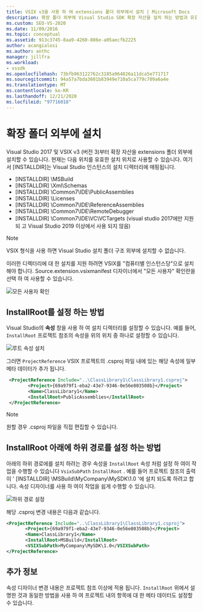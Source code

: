 ```yaml
---
title: VSIX v3을 사용 하 여 extensions 폴더 외부에서 설치 | Microsoft Docs
description: 확장 폴더 외부에 Visual Studio SDK 확장 자산을 설치 하는 방법과 유효한 위치에 대해 알아봅니다.
ms.custom: SEO-VS-2020
ms.date: 11/09/2016
ms.topic: conceptual
ms.assetid: 913c3745-8aa9-4260-886e-a05aecfb2225
author: acangialosi
ms.author: anthc
manager: jillfra
ms.workload:
- vssdk
ms.openlocfilehash: 73bfb963122762c3185a964826a11dca5e771717
ms.sourcegitcommit: 94a57a7bda3601b83949e710a5ca779c709a6a4e
ms.translationtype: MT
ms.contentlocale: ko-KR
ms.lasthandoff: 12/21/2020
ms.locfileid: "97716018"
---
```

# <a name="install-outside-the-extensions-folder"></a>확장 폴더 외부에 설치

Visual Studio 2017 및 VSIX v3 (버전 3)부터 확장 자산을 extensions 폴더 외부에 설치할 수 있습니다. 현재는 다음 위치를 유효한 설치 위치로 사용할 수 있습니다. 여기서 [INSTALLDIR]는 Visual Studio 인스턴스의 설치 디렉터리에 매핑됩니다.

* [INSTALLDIR] \MSBuild
* [INSTALLDIR] \Xml\Schemas
* [INSTALLDIR] \Common7\IDE\PublicAssemblies
* [INSTALLDIR] \Licenses
* [INSTALLDIR] \Common7\IDE\ReferenceAssemblies
* [INSTALLDIR] \Common7\IDE\RemoteDebugger
* [INSTALLDIR] \Common7\IDE\VC\VCTargets (visual studio 2017에만 지원 되 고 Visual Studio 2019 이상에서 사용 되지 않음)

> [!NOTE]
> VSIX 형식을 사용 하면 Visual Studio 설치 폴더 구조 외부에 설치할 수 없습니다. 

이러한 디렉터리에 대 한 설치를 지원 하려면 VSIX를 "컴퓨터별 인스턴스당"으로 설치 해야 합니다. Source.extension.vsixmanifest 디자이너에서 "모든 사용자" 확인란을 선택 하 여 사용할 수 있습니다.

![모든 사용자 확인](media/check-all-users.png)

## <a name="how-to-set-the-installroot"></a>InstallRoot를 설정 하는 방법

Visual Studio의 **속성** 창을 사용 하 여 설치 디렉터리를 설정할 수 있습니다. 예를 들어, `InstallRoot` 프로젝트 참조의 속성을 위의 위치 중 하나로 설정할 수 있습니다.

![루트 속성 설치](media/install-root-properties.png)

그러면 `ProjectReference` VSIX 프로젝트의 .csproj 파일 내에 있는 해당 속성에 일부 메타 데이터가 추가 됩니다.

```xml
 <ProjectReference Include="..\ClassLibrary1\ClassLibrary1.csproj">
        <Project>{69a979f1-eba2-43e7-9346-0e56e803508b}</Project>
        <Name>ClassLibrary1</Name>
        <InstallRoot>PublicAssemblies</InstallRoot>
 </ProjectReference>
```

> [!NOTE]
> 원할 경우 .csproj 파일을 직접 편집할 수 있습니다.

## <a name="how-to-set-a-subpath-under-the-installroot"></a>InstallRoot 아래에 하위 경로를 설정 하는 방법

아래의 하위 경로에를 설치 하려는 경우 속성을 `InstallRoot` 속성 처럼 설정 하 여이 작업을 수행할 수 있습니다 `VsixSubPath` `InstallRoot` . 예를 들어 프로젝트 참조의 출력이 ' [INSTALLDIR] \MSBuild\MyCompany\MySDK\1.0 '에 설치 되도록 하려고 합니다. 속성 디자이너를 사용 하 여이 작업을 쉽게 수행할 수 있습니다.

![하위 경로 설정](media/set-subpath.png)

해당 .csproj 변경 내용은 다음과 같습니다.

```xml
<ProjectReference Include="..\ClassLibrary1\ClassLibrary1.csproj">
       <Project>{69a979f1-eba2-43e7-9346-0e56e803508b}</Project>
       <Name>ClassLibrary1</Name>
       <InstallRoot>MSBuild</InstallRoot>
       <VSIXSubPath>MyCompany\MySDK\1.0</VSIXSubPath>
</ProjectReference>
```

## <a name="extra-information"></a>추가 정보

속성 디자이너 변경 내용은 프로젝트 참조 이상에 적용 됩니다. `InstallRoot` 위에서 설명한 것과 동일한 방법을 사용 하 여 프로젝트 내의 항목에 대 한 메타 데이터도 설정할 수 있습니다.
